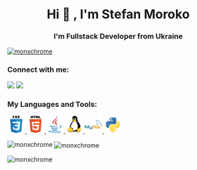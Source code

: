 <h1 align="center">Hi 🎩 , I'm Stefan Moroko</h1>
<h3 align="center">I'm Fullstack Developer from Ukraine</h3>


<p align="left"> <a href="https://github.com/ryo-ma/github-profile-trophy"><img src="https://github-profile-trophy.vercel.app/?username=monxchrome" alt="monxchrome" /></a> </p>

<h3 align="left">Connect with me:</h3>
 <img src="https://img.shields.io/badge/xexpvp-blue?style=for-the-badge&logo=Discord&logoColor=white"/>
 <img src="https://img.shields.io/badge/xexcoding-blue?style=for-the-badge&logo=Telegram&logoColor=white"/>
<p align="left">
</p>

<h3 align="left">My Languages and Tools:</h3>
 </a> <a href="https://www.w3schools.com/css/" target="_blank" rel="noreferrer"> <img src="https://raw.githubusercontent.com/devicons/devicon/master/icons/css3/css3-original-wordmark.svg" alt="css3" width="40" height="40"/> </a> </a>  </a> </a>  </a>  </a> <a href="https://www.w3.org/html/" target="_blank" rel="noreferrer"> <img src="https://raw.githubusercontent.com/devicons/devicon/master/icons/html5/html5-original-wordmark.svg" alt="html5" width="40" height="40"/> </a> <a href="https://www.java.com" target="_blank" rel="noreferrer"> <img src="https://raw.githubusercontent.com/devicons/devicon/master/icons/java/java-original.svg" alt="java" width="40" height="40"/> </a>  <a href="https://www.linux.org/" target="_blank" rel="noreferrer"> <img src="https://raw.githubusercontent.com/devicons/devicon/master/icons/linux/linux-original.svg" alt="linux" width="40" height="40"/> </a>  </a> <a href="https://www.mysql.com/" target="_blank" rel="noreferrer"> <img src="https://raw.githubusercontent.com/devicons/devicon/master/icons/mysql/mysql-original-wordmark.svg" alt="mysql" width="40" height="40"/> </a>  </a>  </a>  </a>  </a>  </a> <a href="https://www.python.org" target="_blank" rel="noreferrer"> <img src="https://raw.githubusercontent.com/devicons/devicon/master/icons/python/python-original.svg" alt="python" width="40" height="40"/> </a>  </a>  </a>  </a>  </a> </p> 

<p><img align="left" src="https://github-readme-stats.vercel.app/api/top-langs?username=monxchrome&show_icons=true&theme=tokyonight&cache_seconds=1800&locale=en&layout=compact" alt="monxchrome" /></p>

<p>&nbsp;<img align="center" src="https://github-readme-stats.vercel.app/api?username=monxchrome&show_icons=true&theme=tokyonight&cache_seconds=1800&locale=en" alt="monxchrome" /></p>

<p><img align="center" src="https://github-readme-streak-stats.herokuapp.com/?user=monxchrome&theme=dark" alt="monxchrome" /></p>
